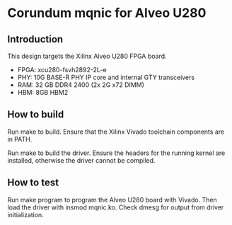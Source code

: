 # Corundum mqnic for Alveo U280

## Introduction

This design targets the Xilinx Alveo U280 FPGA board.

* FPGA: xcu280-fsvh2892-2L-e
* PHY: 10G BASE-R PHY IP core and internal GTY transceivers
* RAM: 32 GB DDR4 2400 (2x 2G x72 DIMM)
* HBM: 8GB HBM2

## How to build

Run make to build.  Ensure that the Xilinx Vivado toolchain components are
in PATH.

Run make to build the driver.  Ensure the headers for the running kernel are
installed, otherwise the driver cannot be compiled.

## How to test

Run make program to program the Alveo U280 board with Vivado.  Then load the
driver with insmod mqnic.ko.  Check dmesg for output from driver
initialization.


